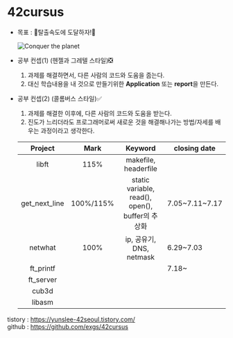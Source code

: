 # 42cursus

- 목표 : 🚀탈출속도에 도달하자!🚀 

  ![Conquer the planet](https://user-images.githubusercontent.com/56223639/87229543-c3e86000-c3e3-11ea-87c2-d9c8591e10e3.gif)

- 공부 컨셉(1) (헨젤과 그레텔 스타일)❎
  1. 과제를 해결하면서, 다른 사람의 코드와 도움을 줍는다.
  2. 대신 학습내용을 내 것으로 만들기위한 **Application** 또는 **report**을 만든다.
  
- 공부 컨셉(2) (콜롬버스 스타일)✅
  1. 과제를 해결한 이후에, 다른 사람의 코드와 도움을 받는다.
  2. 진도가 느리더라도 프로그래머로써 새로운 것을 해결해나가는 방법/자세를 배우는 과정이라고 생각한다.
  
  |    Project    | Mark  |                     Keyword                      | closing date |
  | :-----------: | :---: | :----------------------------------------------: | ------------ |
  |     libft     | 115%  |               makefile, headerfile               |              |
  | get_next_line | 100%/115% |static variable, read(), open(), buffer의 추상화 | 7.05\~7.11\~7.17 |
  |    netwhat    | 100%  |             ip, 공유기, DNS, netmask               | 6.29~7.03    |
  |   ft_printf   |       |                                                  | 7.18~     |
  |   ft_server   |       |                                                  |              |
  |     cub3d     |       |                                                  |              |
  |    libasm     |       |                                                  |              |

tistory : https://yunslee-42seoul.tistory.com/  
github : https://github.com/exgs/42cursus

